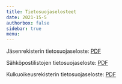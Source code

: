 ```yaml
---
title: Tietosuojaselosteet
date: 2021-15-5
authorbox: false
sidebar: true
menu:
---
```


Jäsenrekisterin tietosuojaseloste: [PDF](Jasenrekisteri_tietosuojaseloste_uusi.pdf)

Sähköpostilistojen tietosuojaseloste: [PDF](Sahkopostilistat_tietosuojaseloste.pdf)

Kulkuoikeusrekisterin tietosuojaseloste: [PDF](Kulkuoikeusrekisteri_tietosuojaseloste.pdf)